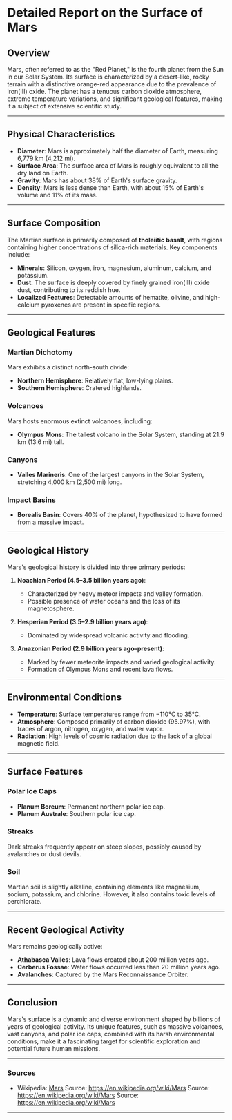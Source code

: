 # Detailed Report on the Surface of Mars

## Overview
Mars, often referred to as the "Red Planet," is the fourth planet from the Sun in our Solar System. Its surface is characterized by a desert-like, rocky terrain with a distinctive orange-red appearance due to the prevalence of iron(III) oxide. The planet has a tenuous carbon dioxide atmosphere, extreme temperature variations, and significant geological features, making it a subject of extensive scientific study.

---

## Physical Characteristics
- **Diameter**: Mars is approximately half the diameter of Earth, measuring 6,779 km (4,212 mi).
- **Surface Area**: The surface area of Mars is roughly equivalent to all the dry land on Earth.
- **Gravity**: Mars has about 38% of Earth's surface gravity.
- **Density**: Mars is less dense than Earth, with about 15% of Earth's volume and 11% of its mass.

---

## Surface Composition
The Martian surface is primarily composed of **tholeiitic basalt**, with regions containing higher concentrations of silica-rich materials. Key components include:
- **Minerals**: Silicon, oxygen, iron, magnesium, aluminum, calcium, and potassium.
- **Dust**: The surface is deeply covered by finely grained iron(III) oxide dust, contributing to its reddish hue.
- **Localized Features**: Detectable amounts of hematite, olivine, and high-calcium pyroxenes are present in specific regions.

---

## Geological Features
### **Martian Dichotomy**
Mars exhibits a distinct north-south divide:
- **Northern Hemisphere**: Relatively flat, low-lying plains.
- **Southern Hemisphere**: Cratered highlands.

### **Volcanoes**
Mars hosts enormous extinct volcanoes, including:
- **Olympus Mons**: The tallest volcano in the Solar System, standing at 21.9 km (13.6 mi) tall.

### **Canyons**
- **Valles Marineris**: One of the largest canyons in the Solar System, stretching 4,000 km (2,500 mi) long.

### **Impact Basins**
- **Borealis Basin**: Covers 40% of the planet, hypothesized to have formed from a massive impact.

---

## Geological History
Mars's geological history is divided into three primary periods:
1. **Noachian Period (4.5–3.5 billion years ago)**:
   - Characterized by heavy meteor impacts and valley formation.
   - Possible presence of water oceans and the loss of its magnetosphere.

2. **Hesperian Period (3.5–2.9 billion years ago)**:
   - Dominated by widespread volcanic activity and flooding.

3. **Amazonian Period (2.9 billion years ago–present)**:
   - Marked by fewer meteorite impacts and varied geological activity.
   - Formation of Olympus Mons and recent lava flows.

---

## Environmental Conditions
- **Temperature**: Surface temperatures range from −110°C to 35°C.
- **Atmosphere**: Composed primarily of carbon dioxide (95.97%), with traces of argon, nitrogen, oxygen, and water vapor.
- **Radiation**: High levels of cosmic radiation due to the lack of a global magnetic field.

---

## Surface Features
### **Polar Ice Caps**
- **Planum Boreum**: Permanent northern polar ice cap.
- **Planum Australe**: Southern polar ice cap.

### **Streaks**
Dark streaks frequently appear on steep slopes, possibly caused by avalanches or dust devils.

### **Soil**
Martian soil is slightly alkaline, containing elements like magnesium, sodium, potassium, and chlorine. However, it also contains toxic levels of perchlorate.

---

## Recent Geological Activity
Mars remains geologically active:
- **Athabasca Valles**: Lava flows created about 200 million years ago.
- **Cerberus Fossae**: Water flows occurred less than 20 million years ago.
- **Avalanches**: Captured by the Mars Reconnaissance Orbiter.

---

## Conclusion
Mars's surface is a dynamic and diverse environment shaped by billions of years of geological activity. Its unique features, such as massive volcanoes, vast canyons, and polar ice caps, combined with its harsh environmental conditions, make it a fascinating target for scientific exploration and potential future human missions.

---

### Sources
- Wikipedia: [Mars](https://en.wikipedia.org/wiki/Mars)
Source: https://en.wikipedia.org/wiki/Mars
Source: https://en.wikipedia.org/wiki/Mars
Source: https://en.wikipedia.org/wiki/Mars

---